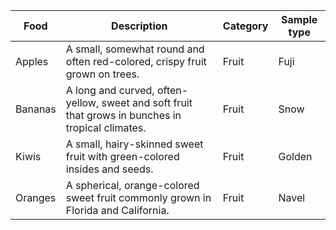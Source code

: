 <head>
      
<link rel="stylesheet" type="text/css" href="//cdn.datatables.net/1.10.13/css/jquery.dataTables.css">
<script type="text/javascript" charset="utf8" src="//cdn.datatables.net/1.10.20/js/jquery.dataTables.min.js"></script>
<script>
      $(document).ready(function(){
          $('div.datatable-begin').nextUntil('div.datatable-end', 'table').addClass('display');
          $('table.display').DataTable( {
              paging: true,
              stateSave: true,
              searching: true
          });
       });
    </script>
</head>



<div class="datatable-begin"></div>
<table>
<thead>
<tr>
<th>Food</th>
<th>Description</th>
<th>Category</th>
<th>Sample type</th>
</tr>
</thead>
<tbody>
<tr>
<td>Apples</td>
<td>A small, somewhat round and often red-colored, crispy fruit grown on trees.</td>
<td>Fruit</td>
<td>Fuji</td>
</tr>
<tr>
<td>Bananas</td>
<td>A long and curved, often-yellow, sweet and soft fruit that grows in bunches in tropical climates.</td>
<td>Fruit</td>
<td>Snow</td>
</tr>
<tr>
<td>Kiwis</td>
<td>A small, hairy-skinned sweet fruit with green-colored insides and seeds.</td>
<td>Fruit</td>
<td>Golden</td>
</tr>
<tr>
<td>Oranges</td>
<td>A spherical, orange-colored sweet fruit commonly grown in Florida and California.</td>
<td>Fruit</td>
<td>Navel</td>
</tr>
</tbody>
</table>
<div class="datatable-end"></div>

